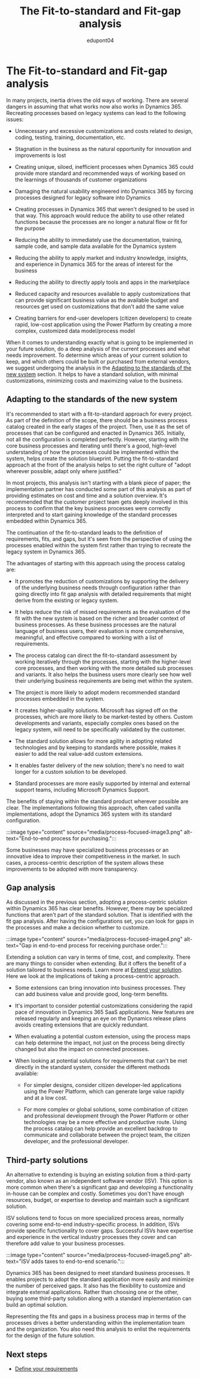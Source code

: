 ﻿---
title:  The Fit-to-standard and Fit-gap analysis 
description: Learn how revising current processes can help organizations determine what to change, what to keep, and which new opportunities lie ahead in their Dynamics 365 implementation.  
ms.date: 03/16/2023
ms.topic: conceptual
author: edupont04
ms.author: veneva
ms.reviewer: edupont
---

# The Fit-to-standard and Fit-gap analysis

In many projects, inertia drives the old ways of working. There are several dangers in assuming that what works now also works in Dynamics 365. Recreating processes based on legacy systems can lead to the following issues:

- Unnecessary and excessive customizations and costs related to design, coding, testing, training, documentation, etc.

- Stagnation in the business as the natural opportunity for innovation and improvements is lost

- Creating unique, siloed, inefficient processes when Dynamics 365 could provide more standard and recommended ways of working based on the learnings of thousands of customer organizations

- Damaging the natural usability engineered into Dynamics 365 by forcing processes designed for legacy software into Dynamics

- Creating processes in Dynamics 365 that weren't designed to be used in that way. This approach would reduce the ability to use other related functions because the processes are no longer a natural flow or fit for the purpose

- Reducing the ability to immediately use the documentation, training, sample code, and sample data available for the Dynamics system

- Reducing the ability to apply market and industry knowledge, insights, and experience in Dynamics 365 for the areas of interest for the business

- Reducing the ability to directly apply tools and apps in the marketplace

- Reduced capacity and resources available to apply customizations that can provide significant business value as the available budget and resources get used on customizations that don't add the same value

- Creating barriers for end-user developers (citizen developers) to create rapid, low-cost application using the Power Platform by creating a more complex, customized data model/process model

When it comes to understanding exactly what is going to be implemented in your future solution, do a deep analysis of the current processes and what needs improvement. To determine which areas of your current solution to keep, and which others could be built or purchased from external vendors, we suggest undergoing the analysis in the [Adapting to the standards of the new system](#adapting-to-the-standards-of-the-new-system) section. It helps to have a standard solution, with minimal customizations, minimizing costs and maximizing value to the business.

## Adapting to the standards of the new system

It's recommended to start with a fit-to-standard approach for every project. As part of the definition of the scope, there should be a business process catalog created in the early stages of the project. Then, use it as the set of processes that can be configured and enacted in Dynamics 365. Initially, not all the configuration is completed perfectly. However, starting with the core business processes and iterating until there's a good, high-level understanding of how the processes could be implemented within the system, helps create the solution blueprint. Putting the fit-to-standard approach at the front of the analysis helps to set the right culture of "adopt wherever possible, adapt only where justified."

In most projects, this analysis isn't starting with a blank piece of paper; the implementation partner has conducted some part of this analysis as part of providing estimates on cost and time and a solution overview. It's recommended that the customer project team gets deeply involved in this process to confirm that the key business processes were correctly interpreted and to start gaining knowledge of the standard processes embedded within Dynamics 365.

The continuation of the fit-to-standard leads to the definition of requirements, fits, and gaps, but it's seen from the perspective of using the processes enabled within the system first rather than trying to recreate the legacy system in Dynamics 365.

The advantages of starting with this approach using the process catalog are:

- It promotes the reduction of customizations by supporting the delivery of the underlying business needs through configuration rather than going directly into fit gap analysis with detailed requirements that might derive from the existing or legacy system.

- It helps reduce the risk of missed requirements as the evaluation of the fit with the new system is based on the richer and broader context of business processes. As these business processes are the natural language of business users, their evaluation is more comprehensive, meaningful, and effective compared to working with a list of requirements.

- The process catalog can direct the fit-to-standard assessment by working iteratively through the processes, starting with the higher-level core processes, and then working with the more detailed sub processes and variants. It also helps the business users more clearly see how well their underlying business requirements are being met within the system.

- The project is more likely to adopt modern recommended standard processes embedded in the system.

- It creates higher-quality solutions. Microsoft has signed off on the processes, which  are more likely to be market-tested by others. Custom developments and variants, especially complex ones based on the legacy system, will need to be specifically validated by the customer.

- The standard solution allows for more agility in adopting related technologies and by keeping to standards where possible, makes it easier to add the real value-add custom extensions.

- It enables faster delivery of the new solution; there's no need to wait longer for a custom solution to be developed.

- Standard processes are more easily supported by internal and external support teams, including Microsoft Dynamics Support.

The benefits of staying within the standard product wherever possible are clear. The implementations following this approach, often called vanilla implementations, adopt the Dynamics 365 system with its standard configuration.

:::image type="content" source="media/process-focused-image3.png" alt-text="End-to-end process for purchasing.":::

Some businesses may have specialized business processes or an innovative idea to improve their competitiveness in the market. In such cases, a process-centric description of the system allows these improvements to be adopted with more transparency.

## Gap analysis

As discussed in the previous section, adopting a process-centric solution within Dynamics 365 has clear benefits. However, there may be specialized functions that aren't part of the standard solution. That is identified with the fit gap analysis. After having the configurations set, you can look for gaps in the processes and make a decision whether to customize.

:::image type="content" source="media/process-focused-image4.png" alt-text="Gap in end-to-end process for receiving purchase order.":::

Extending a solution can vary in terms of time, cost, and complexity. There are many things to consider when extending. But it offers the benefit of a solution tailored to business needs. Learn more at [Extend your solution](extend-your-solution.md). Here we look at the implications of taking a process-centric approach.

- Some extensions can bring innovation into business processes. They can add business value and provide good, long-term benefits.

- It's important to consider potential customizations considering the rapid pace of innovation in Dynamics 365 SaaS applications. New features are released regularly and keeping an eye on the Dynamics release plans avoids creating extensions that are quickly redundant.

- When evaluating a potential custom extension, using the process maps can help determine the impact, not just on the process being directly changed but also the impact on connected processes.

- When looking at potential solutions for requirements that can't be met directly in the standard system, consider the different methods available:

  - For simpler designs, consider citizen developer-led applications using the Power Platform, which can generate large value rapidly and at a low cost.

  - For more complex or global solutions, some combination of citizen and professional development through the Power Platform or other technologies may be a more effective and productive route. Using the process catalog can help provide an excellent backdrop to communicate and collaborate between the project team, the citizen developer, and the professional developer.

## Third-party solutions

An alternative to extending is buying an existing solution from a third-party vendor, also known as an independent software vendor (ISV). This option is more common when there's a significant gap and developing a functionality in-house can be complex and costly. Sometimes you don't have enough resources, budget, or expertise to develop and maintain such a significant solution.

ISV solutions tend to focus on more specialized process areas, normally covering some end-to-end industry-specific process. In addition, ISVs provide specific functionality to cover gaps. Successful ISVs have expertise and experience in the vertical industry processes they cover and can therefore add value to your business processes.

:::image type="content" source="media/process-focused-image5.png" alt-text="ISV adds taxes to end-to-end scenario.":::

Dynamics 365 has been designed to meet standard business processes. It enables projects to adopt the standard application more easily and minimize the number of perceived gaps. It also has the flexibility to customize and integrate external applications. Rather than choosing one or the other, buying some third-party solution along with a standard implementation can build an optimal solution.

Representing the fits and gaps in a business process map in terms of the processes drives a better understanding within the implementation team and the organization. You also need this analysis to enlist the requirements for the design of the future solution.

## Next steps

- [Define your requirements](process-focused-solution-define-requirements.md)  

